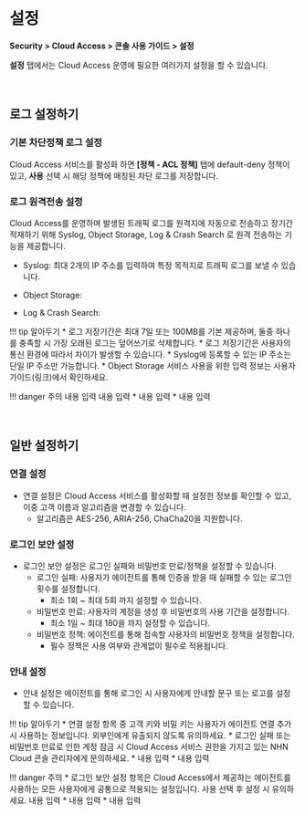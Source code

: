 # 설정

**Security > Cloud Access > 콘솔 사용 가이드 > 설정**

**설정** 탭에서는 Cloud Access 운영에 필요한 여러가지 설정을 할 수 있습니다.

<br>

## 로그 설정하기

### 기본 차단정책 로그 설정

Cloud Access 서비스를 활성화 하면 **[정책 - ACL 정책]** 탭에 default-deny 정책이 있고, **사용** 선택 시 해당 정책에 매칭된 차단 로그를 저장합니다.

### 로그 원격전송 설정

Cloud Access를 운영하며 발생된 트래픽 로그를 원격지에 자동으로 전송하고 장기간 적재하기 위해 Syslog, Object Storage, Log & Crash Search 로 원격 전송하는 기능을 제공합니다.

* Syslog: 최대 2개의 IP 주소를 입력하여 특정 목적지로 트래픽 로그를 보낼 수 있습니다.

* Object Storage: 

* Log & Crash Search: 

!!! tip 알아두기
    * 로그 저장기간은 최대 7일 또는 100MB를 기본 제공하며, 둘중 하나를 충족할 시 가장 오래된 로그는 덮어쓰기로 삭제합니다.
        * 로그 저장기간은 사용자의 통신 환경에 따라서 차이가 발생할 수 있습니다.
    * Syslog에 등록할 수 있는 IP 주소는 단일 IP 주소만 가능합니다. 
    * Object Storage 서비스 사용을 위한 입력 정보는 사용자 가이드(링크)에서 확인하세요.

!!! danger 주의
    내용 입력
    내용 입력
    * 내용 입력
    * 내용 입력

<br>

## 일반 설정하기

### 연결 설정


* 연결 설정은 Cloud Access 서비스를 활성화할 때 설정한 정보를 확인할 수 있고, 이중 고객 이름과 알고리즘을 변경할 수 있습니다.
    * 알고리즘은 AES-256, ARIA-256, ChaCha20을 지원합니다.


### 로그인 보안 설정

* 로그인 보안 설정은 로그인 실패와 비밀번호 만료/정책을 설정할 수 있습니다.
    * 로그인 실패: 사용자가 에이전트를 통해 인증을 받을 때 실패할 수 있는 로그인 횟수를 설정합니다. 
        * 최소 1회 ~ 최대 5회 까지 설정할 수 있습니다.
    * 비밀번호 만료: 사용자의 계정을 생성 후 비밀번호의 사용 기간을 설정합니다.
        * 최소 1일 ~ 최대 180을 까지 설정할 수 있습니다.
    * 비밀번호 정책: 에이전트를 통해 접속할 사용자의 비밀번호 정책을 설정합니다.
        * 필수 정책은 사용 여부와 관계없이 필수로 적용됩니다. 

### 안내 설정

* 안내 설정은 에이전트를 통해 로그인 시 사용자에게 안내할 문구 또는 로고를 설정할 수 있습니다.


!!! tip 알아두기
    * 연결 설정 항목 중 고객 키와 비밀 키는 사용자가 에이전트 연결 추가 시 사용하는 정보입니다. 외부인에게 유출되지 않도록 유의하세요.
    * 로그인 실패 또는 비밀번호 만료로 인한 계정 잠금 시 Cloud Access 서비스 권한을 가지고 있는 NHN Cloud 콘솔 관리자에게 문의하세요.
    * 내용 입력
    * 내용 입력

!!! danger 주의
    * 로그인 보안 설정 항목은 Cloud Access에서 제공하는 에이전트를 사용하는 모든 사용자에게 공통으로 적용되는 설정입니다. 사용 선택 후 설정 시 유의하세요.
    내용 입력
    * 내용 입력
    * 내용 입력

